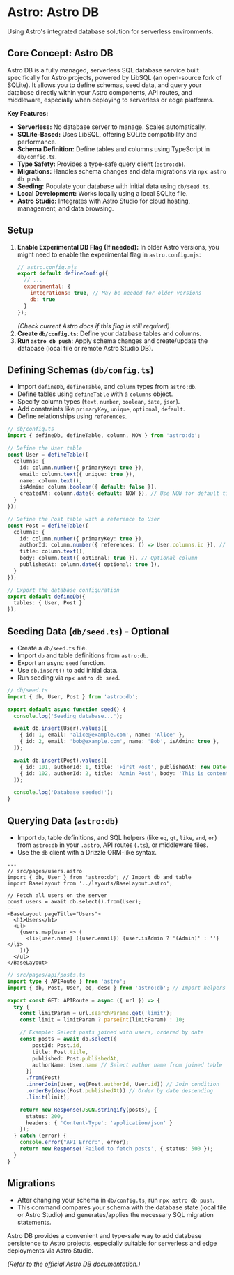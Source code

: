 # Astro: Astro DB

Using Astro's integrated database solution for serverless environments.

## Core Concept: Astro DB

Astro DB is a fully managed, serverless SQL database service built specifically for Astro projects, powered by LibSQL (an open-source fork of SQLite). It allows you to define schemas, seed data, and query your database directly within your Astro components, API routes, and middleware, especially when deploying to serverless or edge platforms.

**Key Features:**

*   **Serverless:** No database server to manage. Scales automatically.
*   **SQLite-Based:** Uses LibSQL, offering SQLite compatibility and performance.
*   **Schema Definition:** Define tables and columns using TypeScript in `db/config.ts`.
*   **Type Safety:** Provides a type-safe query client (`astro:db`).
*   **Migrations:** Handles schema changes and data migrations via `npx astro db push`.
*   **Seeding:** Populate your database with initial data using `db/seed.ts`.
*   **Local Development:** Works locally using a local SQLite file.
*   **Astro Studio:** Integrates with Astro Studio for cloud hosting, management, and data browsing.

## Setup

1.  **Enable Experimental DB Flag (If needed):** In older Astro versions, you might need to enable the experimental flag in `astro.config.mjs`:
    ```javascript
    // astro.config.mjs
    export default defineConfig({
      // ...
      experimental: {
        integrations: true, // May be needed for older versions
        db: true
      }
    });
    ```
    *(Check current Astro docs if this flag is still required)*
2.  **Create `db/config.ts`:** Define your database tables and columns.
3.  **Run `astro db push`:** Apply schema changes and create/update the database (local file or remote Astro Studio DB).

## Defining Schemas (`db/config.ts`)

*   Import `defineDb`, `defineTable`, and `column` types from `astro:db`.
*   Define tables using `defineTable` with a `columns` object.
*   Specify column types (`text`, `number`, `boolean`, `date`, `json`).
*   Add constraints like `primaryKey`, `unique`, `optional`, `default`.
*   Define relationships using `references`.

```typescript
// db/config.ts
import { defineDb, defineTable, column, NOW } from 'astro:db';

// Define the User table
const User = defineTable({
  columns: {
    id: column.number({ primaryKey: true }),
    email: column.text({ unique: true }),
    name: column.text(),
    isAdmin: column.boolean({ default: false }),
    createdAt: column.date({ default: NOW }), // Use NOW for default timestamp
  }
});

// Define the Post table with a reference to User
const Post = defineTable({
  columns: {
    id: column.number({ primaryKey: true }),
    authorId: column.number({ references: () => User.columns.id }), // Foreign key
    title: column.text(),
    body: column.text({ optional: true }), // Optional column
    publishedAt: column.date({ optional: true }),
  }
});

// Export the database configuration
export default defineDb({
  tables: { User, Post }
});
```

## Seeding Data (`db/seed.ts`) - Optional

*   Create a `db/seed.ts` file.
*   Import `db` and table definitions from `astro:db`.
*   Export an async `seed` function.
*   Use `db.insert()` to add initial data.
*   Run seeding via `npx astro db seed`.

```typescript
// db/seed.ts
import { db, User, Post } from 'astro:db';

export default async function seed() {
  console.log('Seeding database...');

  await db.insert(User).values([
    { id: 1, email: 'alice@example.com', name: 'Alice' },
    { id: 2, email: 'bob@example.com', name: 'Bob', isAdmin: true },
  ]);

  await db.insert(Post).values([
    { id: 101, authorId: 1, title: 'First Post', publishedAt: new Date() },
    { id: 102, authorId: 2, title: 'Admin Post', body: 'This is content.' },
  ]);

  console.log('Database seeded!');
}
```

## Querying Data (`astro:db`)

*   Import `db`, table definitions, and SQL helpers (like `eq`, `gt`, `like`, `and`, `or`) from `astro:db` in your `.astro`, API routes (`.ts`), or middleware files.
*   Use the `db` client with a Drizzle ORM-like syntax.

```astro
---
// src/pages/users.astro
import { db, User } from 'astro:db'; // Import db and table
import BaseLayout from '../layouts/BaseLayout.astro';

// Fetch all users on the server
const users = await db.select().from(User);
---
<BaseLayout pageTitle="Users">
  <h1>Users</h1>
  <ul>
    {users.map(user => (
      <li>{user.name} ({user.email}) {user.isAdmin ? '(Admin)' : ''}</li>
    ))}
  </ul>
</BaseLayout>
```

```typescript
// src/pages/api/posts.ts
import type { APIRoute } from 'astro';
import { db, Post, User, eq, desc } from 'astro:db'; // Import helpers like eq, desc

export const GET: APIRoute = async ({ url }) => {
  try {
    const limitParam = url.searchParams.get('limit');
    const limit = limitParam ? parseInt(limitParam) : 10;

    // Example: Select posts joined with users, ordered by date
    const posts = await db.select({
        postId: Post.id,
        title: Post.title,
        published: Post.publishedAt,
        authorName: User.name // Select author name from joined table
      })
      .from(Post)
      .innerJoin(User, eq(Post.authorId, User.id)) // Join condition
      .orderBy(desc(Post.publishedAt)) // Order by date descending
      .limit(limit);

    return new Response(JSON.stringify(posts), {
      status: 200,
      headers: { 'Content-Type': 'application/json' }
    });
  } catch (error) {
    console.error("API Error:", error);
    return new Response('Failed to fetch posts', { status: 500 });
  }
}
```

## Migrations

*   After changing your schema in `db/config.ts`, run `npx astro db push`.
*   This command compares your schema with the database state (local file or Astro Studio) and generates/applies the necessary SQL migration statements.

Astro DB provides a convenient and type-safe way to add database persistence to Astro projects, especially suitable for serverless and edge deployments via Astro Studio.

*(Refer to the official Astro DB documentation.)*